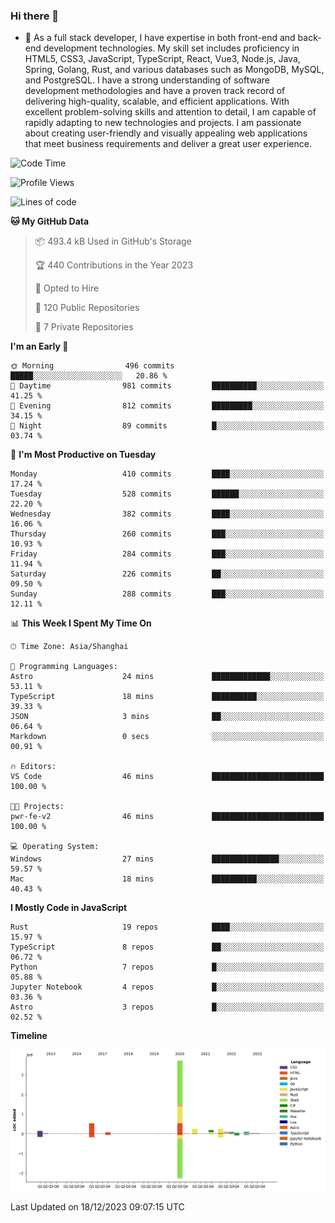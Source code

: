 ### Hi there 👋

- 🌱 As a full stack developer, I have expertise in both front-end and back-end development technologies. My skill set includes proficiency in HTML5, CSS3, JavaScript, TypeScript, React, Vue3, Node.js, Java, Spring, Golang, Rust, and various databases such as MongoDB, MySQL, and PostgreSQL. I have a strong understanding of software development methodologies and have a proven track record of delivering high-quality, scalable, and efficient applications. With excellent problem-solving skills and attention to detail, I am capable of rapidly adapting to new technologies and projects. I am passionate about creating user-friendly and visually appealing web applications that meet business requirements and deliver a great user experience.

<!--START_SECTION:waka-->
![Code Time](http://img.shields.io/badge/Code%20Time-1%2C169%20hrs%2055%20mins-blue)

![Profile Views](http://img.shields.io/badge/Profile%20Views-0-blue)

![Lines of code](https://img.shields.io/badge/From%20Hello%20World%20I%27ve%20Written-5.6%20million%20lines%20of%20code-blue)

**🐱 My GitHub Data** 

> 📦 493.4 kB Used in GitHub's Storage 
 > 
> 🏆 440 Contributions in the Year 2023
 > 
> 💼 Opted to Hire
 > 
> 📜 120 Public Repositories 
 > 
> 🔑 7 Private Repositories 
 > 
**I'm an Early 🐤** 

```text
🌞 Morning                496 commits         █████░░░░░░░░░░░░░░░░░░░░   20.86 % 
🌆 Daytime                981 commits         ██████████░░░░░░░░░░░░░░░   41.25 % 
🌃 Evening                812 commits         █████████░░░░░░░░░░░░░░░░   34.15 % 
🌙 Night                  89 commits          █░░░░░░░░░░░░░░░░░░░░░░░░   03.74 % 
```
📅 **I'm Most Productive on Tuesday** 

```text
Monday                   410 commits         ████░░░░░░░░░░░░░░░░░░░░░   17.24 % 
Tuesday                  528 commits         ██████░░░░░░░░░░░░░░░░░░░   22.20 % 
Wednesday                382 commits         ████░░░░░░░░░░░░░░░░░░░░░   16.06 % 
Thursday                 260 commits         ███░░░░░░░░░░░░░░░░░░░░░░   10.93 % 
Friday                   284 commits         ███░░░░░░░░░░░░░░░░░░░░░░   11.94 % 
Saturday                 226 commits         ██░░░░░░░░░░░░░░░░░░░░░░░   09.50 % 
Sunday                   288 commits         ███░░░░░░░░░░░░░░░░░░░░░░   12.11 % 
```


📊 **This Week I Spent My Time On** 

```text
🕑︎ Time Zone: Asia/Shanghai

💬 Programming Languages: 
Astro                    24 mins             █████████████░░░░░░░░░░░░   53.11 % 
TypeScript               18 mins             ██████████░░░░░░░░░░░░░░░   39.33 % 
JSON                     3 mins              ██░░░░░░░░░░░░░░░░░░░░░░░   06.64 % 
Markdown                 0 secs              ░░░░░░░░░░░░░░░░░░░░░░░░░   00.91 % 

🔥 Editors: 
VS Code                  46 mins             █████████████████████████   100.00 % 

🐱‍💻 Projects: 
pwr-fe-v2                46 mins             █████████████████████████   100.00 % 

💻 Operating System: 
Windows                  27 mins             ███████████████░░░░░░░░░░   59.57 % 
Mac                      18 mins             ██████████░░░░░░░░░░░░░░░   40.43 % 
```

**I Mostly Code in JavaScript** 

```text
Rust                     19 repos            ████░░░░░░░░░░░░░░░░░░░░░   15.97 % 
TypeScript               8 repos             ██░░░░░░░░░░░░░░░░░░░░░░░   06.72 % 
Python                   7 repos             █░░░░░░░░░░░░░░░░░░░░░░░░   05.88 % 
Jupyter Notebook         4 repos             █░░░░░░░░░░░░░░░░░░░░░░░░   03.36 % 
Astro                    3 repos             █░░░░░░░░░░░░░░░░░░░░░░░░   02.52 % 
```



**Timeline**

![Lines of Code chart](https://raw.githubusercontent.com/elton/elton/main/assets/bar_graph.png)


 Last Updated on 18/12/2023 09:07:15 UTC
<!--END_SECTION:waka-->

<!--
**elton/elton** is a ✨ _special_ ✨ repository because its `README.md` (this file) appears on your GitHub profile.

Here are some ideas to get you started:

- 🔭 I’m currently working on ...
- 🌱 I’m currently learning ...
- 👯 I’m looking to collaborate on ...
- 🤔 I’m looking for help with ...
- 💬 Ask me about ...
- 📫 How to reach me: ...
- 😄 Pronouns: ...
- ⚡ Fun fact: ...
-->
